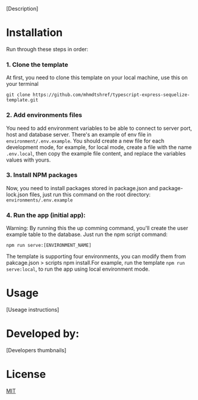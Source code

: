 [Description]

# Installation
Run through these steps in order:
### 1. Clone the template
At first, you need to clone this template on your local machine, use this on your terminal
```
git clone https://github.com/mhmdtshref/typescript-express-sequelize-template.git
```
### 2. Add environments files
You need to add environment variables to be able to connect to server port, host and database server. There's an example of env file in `environment/.env.example`. You should create a new file for each development mode, for example, for local mode, create a file with the name `.env.local`, then copy the example file content, and replace the variables values with yours.
### 3. Install NPM packages
Now, you need to install packages stored in package.json and package-lock.json files, just run this command on the root directory: `environments/.env.example`
### 4. Run the app (initial app):
Warning: By running this the up comming command, you'll create the user example table to the database.
Just run the npm script command:
```
npm run serve:[ENVIRONMENT_NAME]
```
The template is supporting four environments, you can modify them from pakcage.json > scripts
npm install.For example, run the template `npm run serve:local`, to run the app using local environment mode.
# Usage
[Useage instructions]

# Developed by:
[Developers thumbnails]

# License
[MIT](https://github.com/mhmdtshref/typescript-express-sequelize-template/blob/master/LICENSE)
